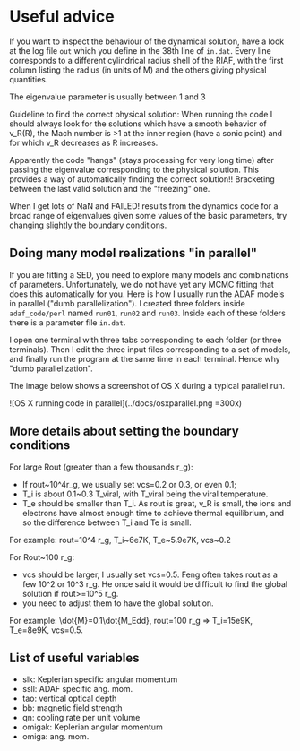 # Useful advice 

If you want to inspect the behaviour of the dynamical solution,  have a look at the log file `out` which you define in the 38th line of `in.dat`. Every line corresponds to a different cylindrical radius shell of the RIAF, with the first column listing the radius (in units of M) and the others giving physical quantities.

The eigenvalue parameter is usually between 1 and 3
 
Guideline to find the correct physical solution:
When running the code I should always look for the solutions which have a smooth behavior of v_R(R), the Mach number is >1 at the inner region (have a sonic point) and for which v_R decreases as R increases. 

Apparently the code "hangs" (stays processing for very long time) after passing the eigenvalue corresponding to the physical solution. This provides a way of automatically finding the correct solution!! Bracketing between the last valid solution and the "freezing" one.

When I get lots of NaN and FAILED! results from the dynamics code for a broad range of eigenvalues given some values of the basic parameters, try changing slightly the boundary conditions. 

## Doing many model realizations "in parallel"

If you are fitting a SED, you need to explore many models and combinations of parameters. Unfortunately, we do not have yet any MCMC fitting that does this automatically for you. Here is how I usually run the ADAF models in parallel ("dumb parallelization"). I created three folders inside `adaf_code/perl` named `run01`, `run02` and `run03`. Inside each of these folders there is a parameter file `in.dat`. 

I open one terminal with three tabs corresponding to each folder (or three terminals). Then I edit the three input files corresponding to a set of models, and finally run the program at the same time in each terminal. Hence why "dumb parallelization".

The image below shows a screenshot of OS X during a typical parallel run. 

![OS X running code in parallel](../docs/osxparallel.png =300x) 




## More details about setting the boundary conditions

For large Rout (greater than a few thousands r_g):
  
* If rout~10^4r_g, we usually set vcs=0.2 or 0.3, or even 0.1; 
* T_i is about 0.1~0.3 T_viral, with T_viral being the viral temperature.
* T_e should be smaller than T_i. As rout is great, v_R is small, the ions and electrons have almost enough time to achieve thermal equilibrium, and so the difference between T_i and Te is small.

For example: rout=10^4 r_g,  T_i~6e7K, T_e~5.9e7K,  vcs~0.2
    
For Rout~100 r_g:

* vcs should be larger,  I usually set vcs=0.5. Feng often takes rout as a few 10^2 or 10^3 r_g. He once said it would be difficult to find the global solution if rout>=10^5 r_g.
* you need to adjust them to have the global solution. 

For example: \dot{M}=0.1\dot{M_Edd}, rout=100 r_g => T_i=15e9K, T_e=8e9K, vcs=0.5.

## List of useful variables

 - slk: Keplerian specific angular momentum
 - ssll: ADAF specific ang. mom.
 - tao: vertical optical depth
 - bb: magnetic field strength
 - qn: cooling rate per unit volume 
 - omigak: Keplerian angular momentum
 - omiga: ang. mom.

